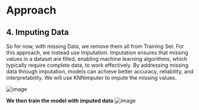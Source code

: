 # Approach
## 4. Imputing Data
So for now, with missing Data, we remove them all from Training Set. For this approach, we instead use Imputation. Imputation ensures that missing values in a dataset are filled, enabling machine learning algorithms, which typically require complete data, to work effectively.
By addressing missing data through imputation, models can achieve better accuracy, reliability, and interpretability.
We will use KNNimputer to impute the missing values.


![image](https://github.com/user-attachments/assets/44fe8384-c430-4ebf-bd00-47a337058d9a)

**We then train the model with imputed data**
![image](https://github.com/user-attachments/assets/9ed57f3e-6270-4a31-a4c2-f3799315ce89)
